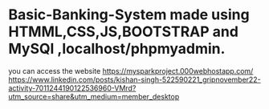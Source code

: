 # Basic-Banking-System made using HTMML,CSS,JS,BOOTSTRAP and MySQl ,localhost/phpmyadmin.

you can access the website https://mysparkproject.000webhostapp.com/ 
https://www.linkedin.com/posts/kishan-singh-522590221_gripnovember22-activity-7011244190122536960-VMrd?utm_source=share&utm_medium=member_desktop 
